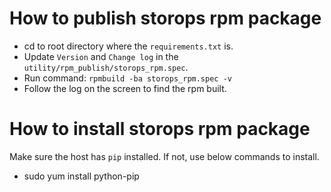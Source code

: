 # How to publish storops rpm package

- cd to root directory where the `requirements.txt` is.
- Update `Version` and `Change log` in the `utility/rpm_publish/storops_rpm.spec`.
- Run command: `rpmbuild -ba storops_rpm.spec -v`
- Follow the log on the screen to find the rpm built.


# How to install storops rpm package

Make sure the host has `pip` installed.
If not, use below commands to install.
- sudo yum install python-pip
